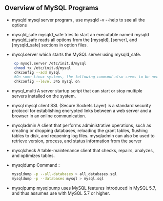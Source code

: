 ## Overview of MySQL Programs

- mysqld
    mysql server program , use mysqld -v --help to see all the options 
    
- mysqld_safe
    mysqld_safe tries to start an executable named mysqld
    mysqld_safe reads all options from the [mysqld], [server], and [mysqld_safe] sections in option files.
    
- mysql.server
    which starts the MySQL server using mysqld_safe.    
    ```sh 
     cp mysql.server /etc/init.d/mysql
     chmod +x /etc/init.d/mysql
     chkconfig --add mysql
     #On some Linux systems, the following command also seems to be necessary to fully enable the mysql script:
     chkconfig --level 345 mysql on
    ```
    
- mysql_multi
    A server startup script that can start or stop multiple servers installed on the system. 
    
- mysql 
    mysql client
    SSL (Secure Sockets Layer) is a standard security protocol for establishing encrypted links 
    between a web server and a browser in an online communication. 
    

- mysqladmin 
    A client that performs administrative operations, such as creating or dropping databases, reloading the grant tables, 
    flushing tables to disk, and reopening log files. mysqladmin can also be used to retrieve version, process, and status information from the server
    
- mysqlcheck 
    A table-maintenance client that checks, repairs, analyzes, and optimizes tables.
    
- mysqldump
    Command :
    ```sh 
    mysqldump -p --all-databases > all_databases.sql
    mysqldump -p --databases mysql > mysql.sql
    ```
- mysqlpump
    mysqlpump uses MySQL features introduced in MySQL 5.7, and thus assumes use with MySQL 5.7 or higher.
    
    
    
    
    
    
    
    
